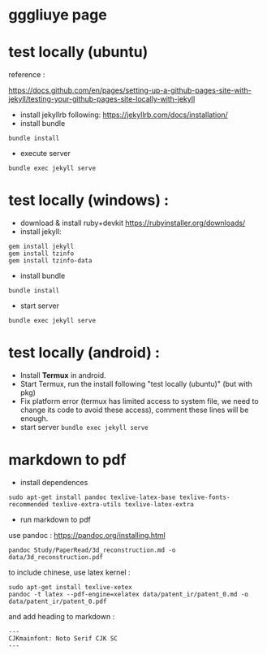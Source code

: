 # gggliuye page


# test locally (ubuntu)

reference :

https://docs.github.com/en/pages/setting-up-a-github-pages-site-with-jekyll/testing-your-github-pages-site-locally-with-jekyll


* install jekyllrb following: https://jekyllrb.com/docs/installation/
* install bundle
```
bundle install
```
* execute server
```
bundle exec jekyll serve
```

# test locally (windows) :

* download & install ruby+devkit https://rubyinstaller.org/downloads/
* install jekyll:
```
gem install jekyll
gem install tzinfo
gem install tzinfo-data
```
* install bundle
```
bundle install
```
* start server
```
bundle exec jekyll serve
```

# test locally (android) :

* Install **Termux** in android.
* Start Termux, run the install following "test locally (ubuntu)" (but with pkg)
* Fix platform error (termux has limited access to system file, we need to change its code to avoid these access), comment these lines will be enough.
* start server `bundle exec jekyll serve`

# markdown to pdf

* install dependences
```
sudo apt-get install pandoc texlive-latex-base texlive-fonts-recommended texlive-extra-utils texlive-latex-extra
```
* run markdown to pdf

use pandoc : https://pandoc.org/installing.html

```
pandoc Study/PaperRead/3d_reconstruction.md -o data/3d_reconstruction.pdf
```

to include chinese, use latex kernel :

```
sudo apt-get install texlive-xetex
pandoc -t latex --pdf-engine=xelatex data/patent_ir/patent_0.md -o data/patent_ir/patent_0.pdf
```
and add heading to markdown :

```
---
CJKmainfont: Noto Serif CJK SC
---
```
